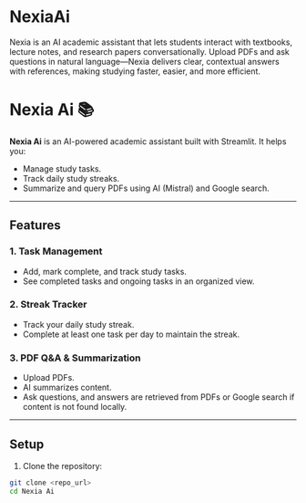 # NexiaAi
Nexia is an AI academic assistant that lets students interact with textbooks, lecture notes, and research papers conversationally. Upload PDFs and ask questions in natural language—Nexia delivers clear, contextual answers with references, making studying faster, easier, and more efficient.
# Nexia Ai 📚

**Nexia Ai** is an AI-powered academic assistant built with Streamlit. It helps you:

- Manage study tasks.
- Track daily study streaks.
- Summarize and query PDFs using AI (Mistral) and Google search.

---

## Features

### 1. Task Management
- Add, mark complete, and track study tasks.
- See completed tasks and ongoing tasks in an organized view.

### 2. Streak Tracker
- Track your daily study streak.
- Complete at least one task per day to maintain the streak.

### 3. PDF Q&A & Summarization
- Upload PDFs.
- AI summarizes content.
- Ask questions, and answers are retrieved from PDFs or Google search if content is not found locally.

---

## Setup

1. Clone the repository:

```bash
git clone <repo_url>
cd Nexia Ai
